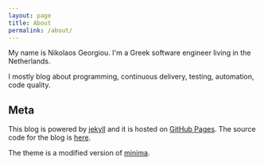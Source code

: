 ```yaml
---
layout: page
title: About
permalink: /about/
---
```


My name is Nikolaos Georgiou. I'm a Greek software engineer
living in the Netherlands.

I mostly blog about programming, continuous delivery, testing,
automation, code quality.

## Meta

This blog is powered by [jekyll](https://jekyllrb.com/) and
it is hosted on [GitHub Pages](https://pages.github.com/). The
source code for the blog is [here](https://github.com/ngeor/blog).

The theme is a modified version of [minima](https://github.com/jekyll/minima).
